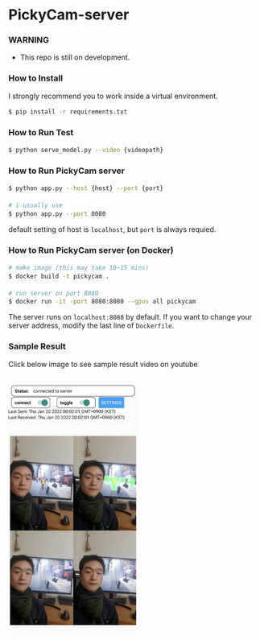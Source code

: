 # PickyCam-server

### WARNING

- This repo is still on development. 



### How to Install

I strongly recommend you to work inside a virtual environment.

```bash
$ pip install -r requirements.txt
```



### How to Run Test

```bash
$ python serve_model.py --video {videopath}
```



### How to Run PickyCam server

```bash
$ python app.py --host {host} --port {port}

# i usually use
$ python app.py --port 8080
```

default setting of host is `localhost`, but  `port` is always requied. 



### How to Run PickyCam server (on Docker)

```bash
# make image (this may take 10~15 mins)
$ docker build -t pickycam . 

# run server on port 8080
$ docker run -it -port 8080:8080 --gpus all pickycam
```

The server runs on `localhost:8080` by default. If you want to change your server address, modify the last line of `Dockerfile`.



### Sample Result

Click below image to see sample result video on youtube

[<img src="readme/videoimage.png" alt="sample result video" style="zoom:50%;" />](https://youtu.be/gUQtAsGLEO0)
